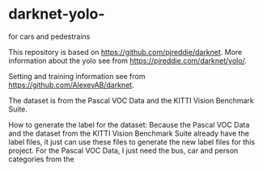 # darknet-yolo-
for cars and pedestrains

This repository is based on https://github.com/pjreddie/darknet. More information about the yolo see from https://pjreddie.com/darknet/yolo/.

Setting and training information see from https://github.com/AlexeyAB/darknet.

The dataset is from the Pascal VOC Data and the KITTI Vision Benchmark Suite. 

How to generate the label for the dataset:
Because the Pascal VOC Data and the dataset from the KITTI Vision Benchmark Suite already have the label files, it just can use these files to generate the new label files for this project.
For the Pascal VOC Data, I just need the bus, car and person categories from the 
